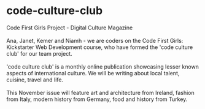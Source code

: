 # code-culture-club
Code First Girls Project - Digital Culture Magazine
<br><br>
Ana, Janet, Kemer and Niamh - we are coders on the Code First Girls: Kickstarter Web Development course, 
who have formed the 'code culture club' for our team project.
<br><br>
'code culture club' is a monthly online publication showcasing lesser known aspects of 
international culture. We will be writing about local talent, cuisine, travel and life.
<br><br>
This November issue will feature art and architecture from Ireland, fashion from Italy, 
modern history from Germany, food and history from Turkey.

